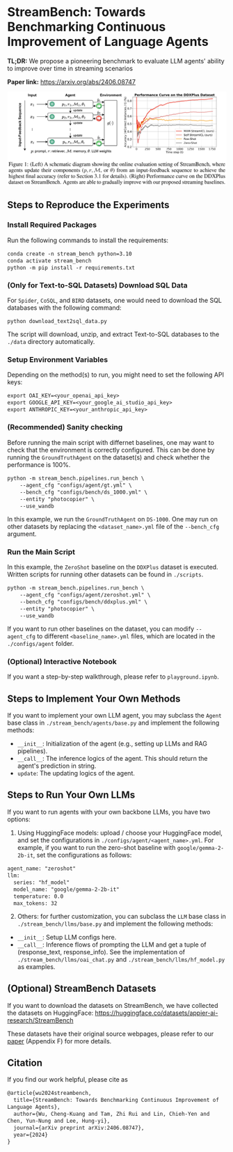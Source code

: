 # StreamBench: Towards Benchmarking Continuous Improvement of Language Agents

**TL;DR:** We propose a pioneering benchmark to evaluate LLM agents' ability to improve over time in streaming scenarios

**Paper link:** https://arxiv.org/abs/2406.08747

![Figure 1](./Figure1.png)

## Steps to Reproduce the Experiments

### Install Required Packages
Run the following commands to install the requirements:
```
conda create -n stream_bench python=3.10
conda activate stream_bench
python -m pip install -r requirements.txt
```

### (Only for Text-to-SQL Datasets) Download SQL Data
For `Spider`, `CoSQL`, and `BIRD` datasets, one would need to download the SQL databases with the following command:
```
python download_text2sql_data.py
```
The script will download, unzip, and extract Text-to-SQL databases to the `./data` directory automatically.

### Setup Environment Variables
Depending on the method(s) to run, you might need to set the following API keys:
```
export OAI_KEY=<your_openai_api_key>
export GOOGLE_API_KEY=<your_google_ai_studio_api_key>
export ANTHROPIC_KEY=<your_anthropic_api_key>
```

### (Recommended) Sanity checking
Before running the main script with differnet baselines, one may want to check that the environment is correctly configured. This can be done by running the `GroundTruthAgent` on the dataset(s) and check whether the performance is 100%.
```
python -m stream_bench.pipelines.run_bench \
    --agent_cfg "configs/agent/gt.yml" \
    --bench_cfg "configs/bench/ds_1000.yml" \
    --entity "photocopier" \
    --use_wandb
```
In this example, we run the `GroundTruthAgent` on `DS-1000`. One may run on other datasets by replacing the `<dataset_name>.yml` file of the `--bench_cfg` argument.

### Run the Main Script
In this example, the `ZeroShot` baseline on the `DDXPlus` dataset is executed. Written scripts for running other datasets can be found in `./scripts`.
```
python -m stream_bench.pipelines.run_bench \
    --agent_cfg "configs/agent/zeroshot.yml" \
    --bench_cfg "configs/bench/ddxplus.yml" \
    --entity "photocopier" \
    --use_wandb
```
If you want to run other baselines on the dataset, you can modify `--agent_cfg` to different `<baseline_name>.yml` files, which are located in the `./configs/agent` folder.

### (Optional) Interactive Notebook
If you want a step-by-step walkthrough, please refer to `playground.ipynb`.

## Steps to Implement Your Own Methods
If you want to implement your own LLM agent, you may subclass the `Agent` base class in `./stream_bench/agents/base.py` and implement the following methods:

- `__init__`: Initialization of the agent (e.g., setting up LLMs and RAG pipelines).
- `__call__`: The inference logics of the agent. This should return the agent's prediction in string.
- `update`: The updating logics of the agent.

## Steps to Run Your Own LLMs
If you want to run agents with your own backbone LLMs, you have two options:

1. Using HuggingFace models: upload / choose your HuggingFace model, and set the configurations in `./configs/agent/<agent_name>.yml`. For example, if you want to run the zero-shot baseline with `google/gemma-2-2b-it`, set the configurations as follows:
```
agent_name: "zeroshot"
llm:
  series: "hf_model"
  model_name: "google/gemma-2-2b-it"
  temperature: 0.0
  max_tokens: 32
```

2. Others: for further customization, you can subclass the `LLM` base class in `./stream_bench/llms/base.py` and implement the following methods:

- `__init__`: Setup LLM configs here.
- `__call__`: Inference flows of prompting the LLM and get a tuple of (response_text, response_info). See the implementation of `./stream_bench/llms/oai_chat.py` and `./stream_bench/llms/hf_model.py` as examples.

## (Optional) StreamBench Datasets
If you want to download the datasets on StreamBench, we have collected the datasets on HuggingFace:
https://huggingface.co/datasets/appier-ai-research/StreamBench

These datasets have their original source webpages, please refer to our [paper](https://arxiv.org/abs/2406.08747) (Appendix F) for more details.

## Citation
If you find our work helpful, please cite as
```
@article{wu2024streambench,
  title={StreamBench: Towards Benchmarking Continuous Improvement of Language Agents},
  author={Wu, Cheng-Kuang and Tam, Zhi Rui and Lin, Chieh-Yen and Chen, Yun-Nung and Lee, Hung-yi},
  journal={arXiv preprint arXiv:2406.08747},
  year={2024}
}
```
